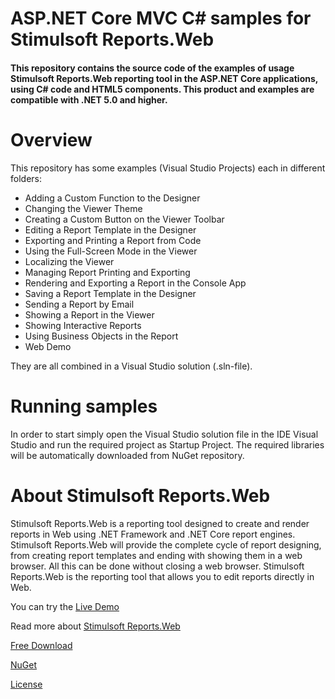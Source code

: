# ASP.NET Core MVC C# samples for Stimulsoft Reports.Web

#### This repository contains the source code of the examples of usage Stimulsoft Reports.Web reporting tool in the ASP.NET Core applications, using C# code and HTML5 components. This product and examples are compatible with .NET 5.0 and higher.

# Overview
This repository has some examples (Visual Studio Projects) each in different folders:
* Adding a Custom Function to the Designer
* Changing the Viewer Theme
* Creating a Custom Button on the Viewer Toolbar
* Editing a Report Template in the Designer
* Exporting and Printing a Report from Code
* Using the Full-Screen Mode in the Viewer
* Localizing the Viewer
* Managing Report Printing and Exporting
* Rendering and Exporting a Report in the Console App
* Saving a Report Template in the Designer
* Sending a Report by Email
* Showing a Report in the Viewer
* Showing Interactive Reports
* Using Business Objects in the Report
* Web Demo

They are all combined in a Visual Studio solution (.sln-file).

# Running samples
In order to start simply open the Visual Studio solution file in the IDE Visual Studio and run the required project as Startup Project. The required libraries will be automatically downloaded from NuGet repository.

# About Stimulsoft Reports.Web
Stimulsoft Reports.Web is a reporting tool designed to create and render reports in Web using .NET Framework and .NET Core report engines. Stimulsoft Reports.Web will provide the complete cycle of report designing, from creating report templates and ending with showing them in a web browser. All this can be done without closing a web browser. Stimulsoft Reports.Web is the reporting tool that allows you to edit reports directly in Web.

You can try the [Live Demo](http://demo.stimulsoft.com/#Net)

Read more about [Stimulsoft Reports.Web](https://www.stimulsoft.com/en/products/reports-web)

[Free Download](https://www.stimulsoft.com/en/downloads)

[NuGet](https://www.nuget.org/packages/Stimulsoft.Reports.Web.NetCore)

[License](LICENSE.md)
